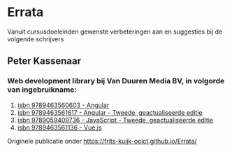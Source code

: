 # Errata
Vanuit cursusdoeleinden gewenste verbeteringen aan en suggesties bij de volgende schrijvers

## Peter Kassenaar
### Web development library bij Van Duuren Media BV, in volgorde van ingebruikname: 

 1. [isbn 9789463560603 - Angular](9789463560603.md)
 2. [isbn 9789463561617 - Angular - Tweede, geactualiseerde editie](9789463561617.md)
 3. [isbn 9789059409736 - JavaScript - Tweede, geactualiseerde editie](9789059409736.md)
 4. [isbn 9789463561136 - Vue.js](9789463561136.md)

Originele publicatie onder https://frits-kuijk-ocict.github.io/Errata/
